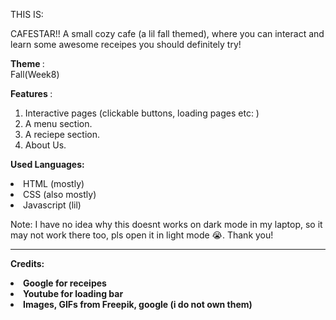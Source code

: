 THIS IS:

CAFESTAR!!
A small cozy cafe (a lil fall themed), where you can interact and learn some awesome receipes you should definitely try!

<b> Theme </b>: <br>
 Fall(Week8)

<b> Features </b>:
1. Interactive pages (clickable buttons, loading pages etc: )
2. A menu section.
3. A reciepe section.
4. About Us.

<b> Used Languages: </b>
<li> HTML (mostly)
<li> CSS (also mostly)
<li> Javascript (lil)

Note: I have no idea why this doesnt works on dark mode in my laptop, so it may not work there too, pls open it in light mode 😭. Thank you! 

<hr>

<b>Credits:
<li>Google for receipes
<li>Youtube for loading bar
<li>Images, GIFs from Freepik, google (i do not own them)


